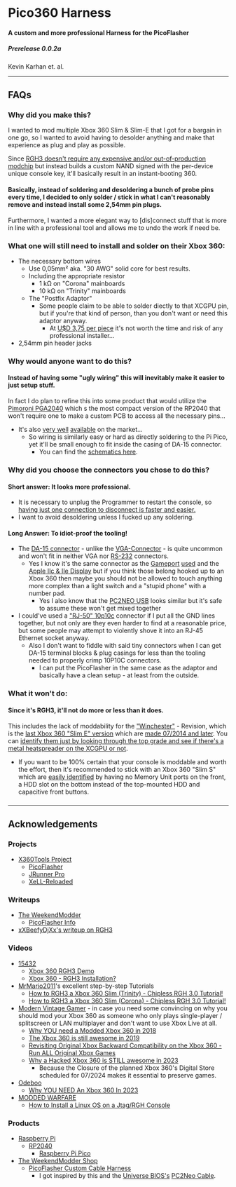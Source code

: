 # Pico360 Harness
#### A custom and more professional Harness for the PicoFlasher
##### Prerelease 0.0.2a
Kevin Karhan et. al.

---
## FAQs
### Why did you make this?
I wanted to mod multiple Xbox 360 Slim & Slim-E that I got for a bargain in one go, so I wanted to avoid having to desolder anything and make that experience as plug and play as possible.

Since [RGH3 doesn't require any expensive and/or out-of-production modchip](https://gbatemp.net/threads/reset-glitch-hack-3-rgh3-for-xbox-360-with-instant-boot.606307/) but instead builds a custom NAND signed with the per-device unique console key, it'll basically result in an instant-booting 360.

#### Basically, instead of soldering and desoldering a bunch of probe pins every time, I decided to only solder / stick in what I can't reasonably remove and instead install some 2,54mm pin plugs.
Furthermore, I wanted a more elegant way to [dis]connect stuff that is more in line with a professional tool and allows me to undo the work if need be.

### What one will still need to install and solder on their Xbox 360:
- The necessary bottom wires
  - Use 0,05mm² aka. "30 AWG" solid core for best results.
  - Including the appropriate resistor
    -  1 kΩ on "Corona" mainboards
    - 10 kΩ on "Trinity" mainboards
  - The "Postfix Adaptor"
    - Some people claim to be able to solder diectly to that XCGPU pin, but if you're that kind of person, than you don't want or need this adaptor anyway.
      - At [U$D 3,75 per piece](https://weekendmodder.com/store/index.php?route=product/product&path=60&product_id=148) it's not worth the time and risk of any professional installer...
- 2,54mm pin header jacks
###

### Why would anyone want to do this?
#### Instead of having some "ugly wiring" this will inevitably make it easier to just setup stuff.
In fact I do plan to refine this into some product that would utilize the [Pimoroni PGA2040](https://shop.pimoroni.com/products/pga2040?variant=39359629656147) which s the most compact version of the RP2040 that won't require one to make a custom PCB to access all the necessary pins...
- It's also [very well](https://www.berrybase.de/en/pimoroni-pga2040) [available](https://buyzero.de/products/pga2040) on the market...
  - So wiring is similarly easy or hard as directly soldering to the Pi Pico, yet it'll be small enough to fit inside the casing of DA-15 connector.
    - You can find the [schematics here](https://cdn.shopify.com/s/files/1/0174/1800/files/pga2040_schematic.pdf?v=1622806355).
###

### Why did you choose the connectors you chose to do this?
#### Short answer: It looks more professional.
- It is necessary to unplug the Programmer to restart the console, so [having just one connection to disconnect is faster and easier.](https://youtu.be/hpOlGeCHwro?t=4654)
- I want to avoid desoldering unless I fucked up any soldering.
#### Long Answer: To idiot-proof the tooling!
- The [DA-15 connector](https://en.wikipedia.org/wiki/D-subminiature#Description,_nomenclature,_and_variants) - unlike the [VGA-Connector](https://en.wikipedia.org/wiki/VGA_connector) - is quite uncommon and won't fit in neither VGA nor [RS-232](https://en.wikipedia.org/wiki/RS-232#Data_and_control_signals) connectors.
  - Yes I know it's the same connector as the [Gameport](https://en.wikipedia.org/wiki/Game_port) [used](https://en.wikipedia.org/wiki/D-subminiature#DA-15_connectors_2) and the [Apple IIc & IIe Display](https://en.wikipedia.org/wiki/D-subminiature#DA-15_connectors) but if you think those belong hooked up to an Xbox 360 then maybe you should not be allowed to touch anything more complex than a light switch and a "stupid phone" with a number pad.
    - Yes I also know that the [PC2NEO USB](http://unibios.free.fr/pc2neo.html) looks similar but it's safe to assume these won't get mixed together
- I could've used a ["RJ-50" 10p10c](https://en.wikipedia.org/wiki/Modular_connector#10P10C) connector if I put all the GND lines together, but not only are they even harder to find at a reasonable price, but some people may attempt to violently shove it into an RJ-45 Ethernet socket anyway.
  - Also I don't want to fiddle with said tiny connectors when I can get DA-15 terminal blocks & plug casings for less than the tooling needed to properly crimp 10P10C connectors.
    - I can put the PicoFlasher in the same case as the adaptor and basically have a clean setup - at least from the outside.
###

### What it won't do:
#### Since it's RGH3, it'll not do more or less than it does.
This includes the lack of moddability for the ["Winchester"](https://www.youtube.com/watch?v=QwZCnMqNaQ0) - Revision, which is the [last Xbox 360 "Slim E" version](https://www.youtube.com/watch?v=Wt8szKmKrRU) which are [made 07/2014 and later](https://weekendmodder.com/identify.html). You can [identify them just by looking through the top grade and see if there's a metal heatspreader on the XCGPU or not](https://www.youtube.com/watch?v=nEBafRncgsk&t=16).
- If you want to be 100% certain that your console is moddable and worth the effort, then it's recommended to stick with an Xbox 360 "Slim S" which are [easily identified](https://weekendmodder.com/identify.html) by having no Memory Unit ports on the front, a HDD slot on the bottom instead of the top-mounted HDD and capacitive front buttons.
###

---
## Acknowledgements
### Projects
- [X360Tools Project](https://github.com/X360Tools)
  - [PicoFlasher](https://github.com/X360Tools/PicoFlasher)
  - [JRunner Pro](https://github.com/X360Tools/J-Runner-Pro)
  - [XeLL-Reloaded](https://github.com/X360Tools/xell-reloaded)
### Writeups
- [The WeekendModder](https://www.weekendmodder.com/index.html)
  - [PicoFlasher Info](https://www.weekendmodder.com/picoflasher.html)
- [xXBeefyDjXx's writeup on RGH3](https://www.se7ensins.com/forums/threads/rgh-3-0-guide-phat-slim-includes-quick-tool.1832979/)
###

### Videos
- [15432](https://www.youtube.com/@alexs.6892)
  - [Xbox 360 RGH3 Demo](https://www.youtube.com/watch?v=iVYqxLZ_KL0)
  - [Xbox 360 - RGH3 Installation?](https://www.youtube.com/watch?v=21HAn1-zwLg)
- [MrMario2011](https://mistermario.net/)'s excellent step-by-step Tutorials
  - [How to RGH3 a Xbox 360 Slim (Trinity) - Chipless RGH 3.0 Tutorial!](https://www.youtube.com/watch?v=D3DDglRBqfY)
  - [How to RGH3 a Xbox 360 Slim (Corona) - Chipless RGH 3.0 Tutorial!](https://www.youtube.com/watch?v=hpOlGeCHwro)
- [Modern Vintage Gamer](https://www.youtube.com/@ModernVintageGamer) - in case you need some convincing on why you should mod your Xbox 360 as someone who only plays single-player / splitscreen or LAN multiplayer and don't want to use Xbox Live at all.
  - [Why YOU need a Modded Xbox 360 in 2018](https://www.youtube.com/watch?v=8gduINQMxd0)
  - [The Xbox 360 is still awesome in 2019](https://www.youtube.com/watch?v=zFGz4aT1cgo)
  - [Revisiting Original Xbox Backward Compatibility on the Xbox 360 - Run ALL Original Xbox Games](https://www.youtube.com/watch?v=Da_ont-2AG0)
  - [Why a Hacked Xbox 360 is STILL awesome in 2023](https://www.youtube.com/watch?v=NfdVtJmeXfY)
    - Because the Closure of the planned Xbox 360's Digital Store scheduled for 07/2024 makes it essential to preserve games.
- [Odeboo](https://www.youtube.com/@Odeboo)
  - [Why YOU NEED An Xbox 360 In 2023](https://www.youtube.com/watch?v=Rie2Bt0ddso)
- [MODDED WARFARE](https://www.youtube.com/@MODDEDWARFARE)
  - [How to Install a Linux OS on a Jtag/RGH Console ](https://www.youtube.com/watch?v=dkg08RbECs0) 
###

### Products
- [Raspberry Pi](https://www.raspberrypi.com/)
  - [RP2040](https://www.raspberrypi.com/products/rp2040/)
    - [Raspberry Pi Pico](https://www.raspberrypi.com/products/raspberry-pi-pico/)
- [The WeekendModder Shop](https://weekendmodder.com/store/index.php)
  - [PicoFlasher Custom Cable Harness](https://weekendmodder.com/store/index.php?route=product/product&path=60&product_id=274)
    - I got inspired by this and the [Universe BIOS's](http://unibios.free.fr/index.html) [PC2Neo Cable](http://unibios.free.fr/pc2neo.html).
